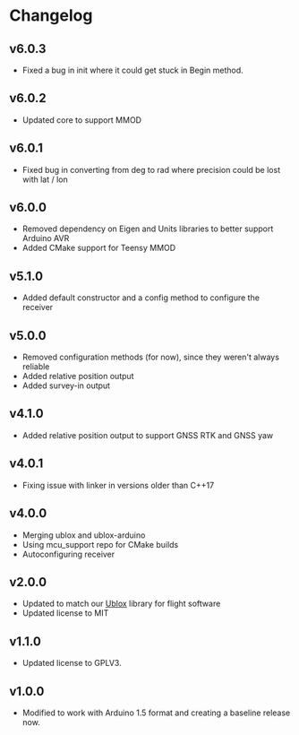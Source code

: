 # Changelog

## v6.0.3
- Fixed a bug in init where it could get stuck in Begin method.

## v6.0.2
- Updated core to support MMOD

## v6.0.1
- Fixed bug in converting from deg to rad where precision could be lost with lat / lon

## v6.0.0
- Removed dependency on Eigen and Units libraries to better support Arduino AVR
- Added CMake support for Teensy MMOD

## v5.1.0
- Added default constructor and a config method to configure the receiver

## v5.0.0
- Removed configuration methods (for now), since they weren't always reliable
- Added relative position output
- Added survey-in output

## v4.1.0
- Added relative position output to support GNSS RTK and GNSS yaw

## v4.0.1
- Fixing issue with linker in versions older than C++17

## v4.0.0
- Merging ublox and ublox-arduino
- Using mcu_support repo for CMake builds
- Autoconfiguring receiver

## v2.0.0
- Updated to match our [Ublox](https://github.com/bolderflight/ublox-arduino) library for flight software
- Updated license to MIT

## v1.1.0
- Updated license to GPLV3.

## v1.0.0
- Modified to work with Arduino 1.5 format and creating a baseline release now.
